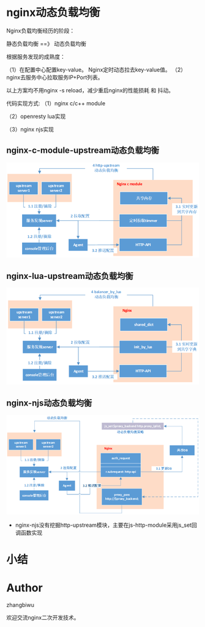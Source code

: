 # nginx动态负载均衡

Nginx负载均衡经历的阶段：

静态负载均衡  ==》 动态负载均衡


根据服务发现的成熟度：

（1）在配置中心配置key-value。 Nginx定时动态拉去key-value值。
（2）nginx去服务中心拉取服务IP+Port列表。

以上方案均不用nginx -s reload，减少重启nginx的性能损耗 和 抖动。

代码实现方式:
（1）nginx c/c++ module

（2）openresty lua实现

（3）nginx njs实现


## nginx-c-module-upstream动态负载均衡

![c-module动态负载均衡](/img/c-module-upsync-upstream.png)

## nginx-lua-upstream动态负载均衡

![lua动态负载均衡](/img/lua-upsync-upstream.png)

## nginx-njs动态负载均衡

![njs动态负载均衡](/img/njs-upsync-upstream.png)

* nginx-njs没有挖掘http-upstream模块，主要在js-http-module采用js_set回调函数实现

# 小结


# Author

zhangbiwu

欢迎交流nginx二次开发技术。
